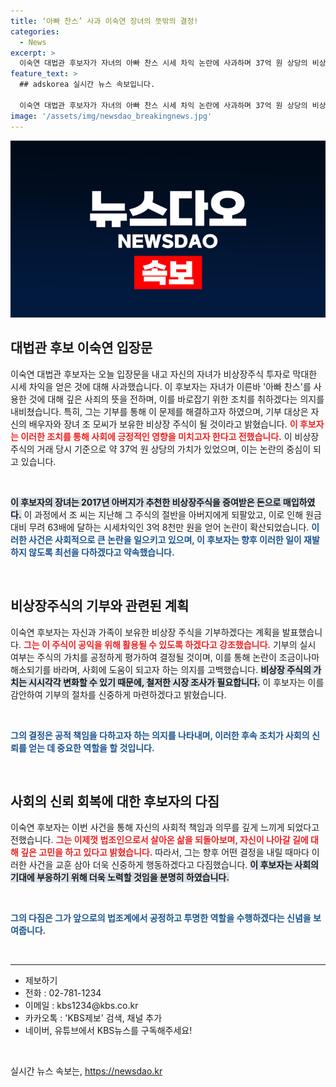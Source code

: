 ```yaml
---
title: ‘아빠 찬스’ 사과 이숙연 장녀의 뜻밖의 결정!
categories:
  - News
excerpt: >
  이숙연 대법관 후보자가 자녀의 아빠 찬스 시세 차익 논란에 사과하며 37억 원 상당의 비상장 주식을 기부하겠다고 발표했습니다. 이 후보자의 가족이 얽힌 투자 사건이 사회적 이목을 집중시키고 있습니다.
feature_text: >
  ## adskorea 실시간 뉴스 속보입니다.

  이숙연 대법관 후보자가 자녀의 아빠 찬스 시세 차익 논란에 사과하며 37억 원 상당의 비상장 주식을 기부하겠다고 발표했습니다. 이 후보자의 가족이 얽힌 투자 사건이 사회적 이목을 집중시키고 있습니다.
image: '/assets/img/newsdao_breakingnews.jpg'
---
```


<p><img src="/assets/img/newsdao_breakingnews.jpg" alt="adskorea 속보" /></p>

<h2 data-ke-size="size26">대법관 후보 이숙연 입장문</h2>

<p data-ke-size="size16">이숙연 대법관 후보자는 오늘 입장문을 내고 자신의 자녀가 비상장주식 투자로 막대한 시세 차익을 얻은 것에 대해 사과했습니다. 이 후보자는 자녀가 이른바 '아빠 찬스'를 사용한 것에 대해 깊은 사죄의 뜻을 전하며, 이를 바로잡기 위한 조치를 취하겠다는 의지를 내비쳤습니다. 특히, 그는 기부를 통해 이 문제를 해결하고자 하였으며, 기부 대상은 자신의 배우자와 장녀 조 모씨가 보유한 비상장 주식이 될 것이라고 밝혔습니다. <b><span style="color: #ee2323;">이 후보자는 이러한 조치를 통해 사회에 긍정적인 영향을 미치고자 한다고 전했습니다.</span></b> 이 비상장 주식의 거래 당시 기준으로 약 37억 원 상당의 가치가 있었으며, 이는 논란의 중심이 되고 있습니다.</p>

<p data-ke-size="size16">&nbsp;</p>

<p><b><span style="background-color: #21538527;">이 후보자의 장녀는 2017년 아버지가 추천한 비상장주식을 증여받은 돈으로 매입하였다.</span></b> 이 과정에서 조 씨는 지난해 그 주식의 절반을 아버지에게 되팔았고, 이로 인해 원금 대비 무려 63배에 달하는 시세차익인 3억 8천만 원을 얻어 논란이 확산되었습니다. <b><span style="color: #1a5490;">이러한 사건은 사회적으로 큰 논란을 일으키고 있으며, 이 후보자는 향후 이러한 일이 재발하지 않도록 최선을 다하겠다고 약속했습니다.</span></b> </p>

<p data-ke-size="size16">&nbsp;</p>

<h2 data-ke-size="size26">비상장주식의 기부와 관련된 계획</h2>

<p data-ke-size="size16">이숙연 후보자는 자신과 가족이 보유한 비상장 주식을 기부하겠다는 계획을 발표했습니다. <b><span style="color: #ee2323;">그는 이 주식이 공익을 위해 활용될 수 있도록 하겠다고 강조했습니다.</span></b> 기부의 실시 여부는 주식의 가치를 공정하게 평가하여 결정될 것이며, 이를 통해 논란이 조금이나마 해소되기를 바라며, 사회에 도움이 되고자 하는 의지를 고백했습니다. <b><span style="background-color: #21538527;">비상장 주식의 가치는 시시각각 변화할 수 있기 때문에, 철저한 시장 조사가 필요합니다.</span></b> 이 후보자는 이를 감안하여 기부의 절차를 신중하게 마련하겠다고 밝혔습니다.</p>

<p data-ke-size="size16">&nbsp;</p>

<p><b><span style="color: #1a5490;">그의 결정은 공적 책임을 다하고자 하는 의지를 나타내며, 이러한 후속 조치가 사회의 신뢰를 얻는 데 중요한 역할을 할 것입니다.</span></b> </p>

<p data-ke-size="size16">&nbsp;</p>

<h2 data-ke-size="size26">사회의 신뢰 회복에 대한 후보자의 다짐</h2>

<p data-ke-size="size16">이숙연 후보자는 이번 사건을 통해 자신의 사회적 책임과 의무를 깊게 느끼게 되었다고 전했습니다. <b><span style="color: #ee2323;">그는 이제껏 법조인으로서 살아온 삶을 되돌아보며, 자신이 나아갈 길에 대해 깊은 고민을 하고 있다고 밝혔습니다.</span></b> 따라서, 그는 향후 어떤 결정을 내릴 때마다 이러한 사건을 교훈 삼아 더욱 신중하게 행동하겠다고 다짐했습니다. <b><span style="background-color: #21538527;">이 후보자는 사회의 기대에 부응하기 위해 더욱 노력할 것임을 분명히 하였습니다.</span></b></p>

<p data-ke-size="size16">&nbsp;</p>

<p><b><span style="color: #1a5490;">그의 다짐은 그가 앞으로의 법조계에서 공정하고 투명한 역할을 수행하겠다는 신념을 보여줍니다.</span></b></p>

<p data-ke-size="size16">&nbsp;</p>

<hr />

<ul>
    <li>제보하기</li>
    <li>전화 : 02-781-1234</li>
    <li>이메일 : kbs1234@kbs.co.kr</li>
    <li>카카오톡 : 'KBS제보' 검색, 채널 추가</li>
    <li>네이버, 유튜브에서 KBS뉴스를 구독해주세요!</li>
</ul>

<p data-ke-size="size16">&nbsp;</p>
실시간 뉴스 속보는, <a href="https://newsdao.kr" rel="dofollow">https://newsdao.kr</a>


